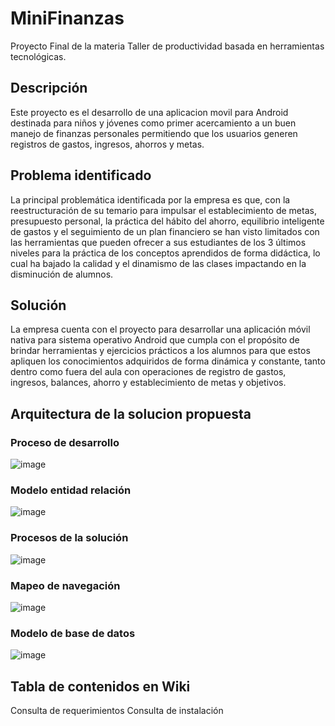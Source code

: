 # MiniFinanzas
Proyecto Final de la materia Taller de productividad basada en herramientas tecnológicas.

## Descripción
Este proyecto es el desarrollo de una aplicacion movil para Android destinada para niños y jóvenes como primer acercamiento a un buen manejo de finanzas personales permitiendo que los usuarios generen registros de gastos, ingresos, ahorros y metas.


## Problema identificado
La principal problemática identificada por la empresa es que, con la reestructuración de su temario para impulsar el establecimiento de metas, presupuesto personal, la práctica del hábito del ahorro, equilibrio inteligente de gastos y el seguimiento de un plan financiero se han visto limitados con las herramientas que pueden ofrecer a sus estudiantes de los 3 últimos niveles para la práctica de los conceptos aprendidos de forma didáctica, lo cual ha bajado la calidad y el dinamismo de las clases impactando en la disminución de alumnos.

## Solución
La empresa cuenta con el proyecto para desarrollar una aplicación móvil nativa para sistema operativo Android que cumpla con el propósito de brindar herramientas y ejercicios prácticos a los alumnos para que estos apliquen los conocimientos adquiridos de forma dinámica y constante, tanto dentro como fuera del aula con operaciones de registro de gastos, ingresos, balances, ahorro y establecimiento de metas y objetivos.

## Arquitectura de la solucion propuesta 

### Proceso de desarrollo
![image](https://user-images.githubusercontent.com/54690213/119723128-bccb1480-be32-11eb-92ac-fbf505d64820.png)

### Modelo entidad relación
![image](https://user-images.githubusercontent.com/54690213/119723547-306d2180-be33-11eb-8db2-d04d606a0d0a.png)

### Procesos de la solución
![image](https://user-images.githubusercontent.com/54690213/119723221-d4a29880-be32-11eb-9bd8-e6dd8464cb77.png)

### Mapeo de navegación
![image](https://user-images.githubusercontent.com/54690213/119723322-f00da380-be32-11eb-8783-3a233e676998.png)

### Modelo de base de datos
![image](https://user-images.githubusercontent.com/54690213/119723591-3d8a1080-be33-11eb-8b53-e46b17199514.png)



## Tabla de contenidos en Wiki

Consulta de requerimientos
Consulta de instalación



